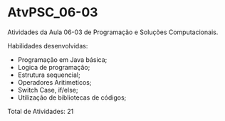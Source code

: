 # AtvPSC_06-03
 Atividades da Aula 06-03 de Programação e Soluções Computacionais.  

 Habilidades desenvolvidas:
 - Programação em Java básica; 
 - Logica de programação; 
 - Estrutura sequencial; 
 - Operadores Aritimeticos; 
 - Switch Case, if/else; 
 - Utilização de bibliotecas de códigos;

Total de Atividades: 21 